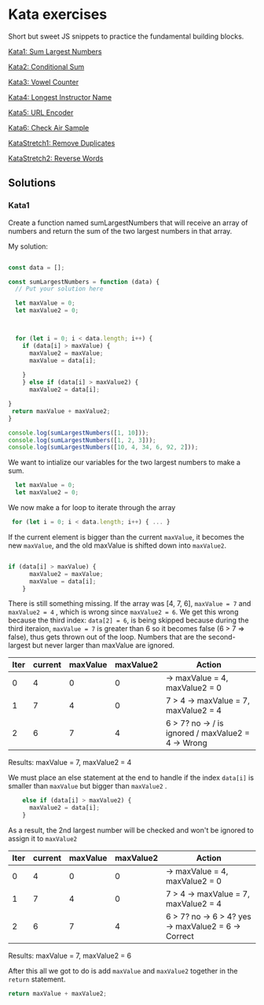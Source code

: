 # Kata exercises

Short but sweet JS snippets to practice the fundamental building blocks.

[Kata1: Sum Largest Numbers](kata1.js)

[Kata2: Conditional Sum](kata2.js)

[Kata3: Vowel Counter](kata3.js)

[Kata4: Longest Instructor Name](kata4.js)

[Kata5: URL Encoder](kata5.js)

[Kata6: Check Air Sample](kata6.js)

[KataStretch1: Remove Duplicates](kataStetch1.js)

[KataStretch2: Reverse Words](kataStretch2.js)


## Solutions

### Kata1

Create a function named sumLargestNumbers that will receive an array of numbers and return the sum of the two largest numbers in that array.

My solution:

``` js

const data = [];

const sumLargestNumbers = function (data) {
  // Put your solution here

  let maxValue = 0;   
  let maxValue2 = 0;



  for (let i = 0; i < data.length; i++) {
    if (data[i] > maxValue) {
      maxValue2 = maxValue;
      maxValue = data[i];
   
    }
    } else if (data[i] > maxValue2) {
      maxValue2 = data[i];

}
 return maxValue + maxValue2;
}

console.log(sumLargestNumbers([1, 10]));
console.log(sumLargestNumbers([1, 2, 3]));
console.log(sumLargestNumbers([10, 4, 34, 6, 92, 2]));

```


We want to intialize our variables for the two largest numbers to make a sum.

```js
  let maxValue = 0;   
  let maxValue2 = 0;

```
We now make a for loop to iterate through the array

``` js
 for (let i = 0; i < data.length; i++) { ... }
 ```


If the current element is bigger than the current `maxValue`, it becomes the new `maxValue`, and the old maxValue is shifted down into `maxValue2`.

```js

if (data[i] > maxValue) {
      maxValue2 = maxValue;
      maxValue = data[i];
    }

```

There is still something missing. If the array was [4, 7, 6], `maxValue = 7` and  `maxValue2 = 4` , which is wrong since `maxValue2 = 6`. We get this wrong because the third index: `data[2] = 6`, is being skipped because during the third iteraion, `maxValue = 7` is greater than 6 so it becomes false (6 > 7 => false), thus gets thrown out of the loop. Numbers that are the second-largest but never larger than maxValue are ignored.



|Iter|current| maxValue | maxValue2 | Action                                  |
|----|-------|----------|-----------|-----------------------------------------|
| 0  |  4    |  0       |  0        | → maxValue = 4, maxValue2 = 0
| 1  |  7    |  4       |  0        | 7 > 4 → maxValue = 7, maxValue2 = 4
| 2  |  6    |  7       |  4        | 6 > 7? no → / is ignored / maxValue2 = 4 -> Wrong

Results: maxValue = 7, maxValue2 = 4 

We must place an else statement at the end to handle if the index `data[i]` is smaller than `maxValue` but bigger than `maxValue2` .  

```js
    else if (data[i] > maxValue2) {
      maxValue2 = data[i];
    }    
```
As a result, the 2nd largest number will be checked and won't be ignored to assign it to `maxValue2` 


|Iter|current| maxValue | maxValue2 | Action                                  |
|----|-------|----------|-----------|-----------------------------------------|
| 0  |  4    |  0       |  0        | → maxValue = 4, maxValue2 = 0
| 1  |  7    |  4       |  0        | 7 > 4 → maxValue = 7, maxValue2 = 4
| 2  |  6    |  7       |  4        | 6 > 7? no → 6 > 4? yes -> maxValue2 = 6 -> Correct

Results: maxValue = 7, maxValue2 = 6 


After this all we got to do is add `maxValue` and `maxValue2` together in the `return` statement.

```js
return maxValue + maxValue2;
```